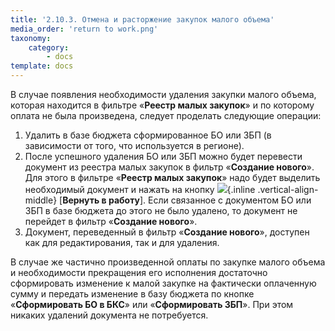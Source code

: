 ```yaml
---
title: '2.10.3. Отмена и расторжение закупок малого объема'
media_order: 'return to work.png'
taxonomy:
    category:
        - docs
template: docs
---
```


В случае появления необходимости удаления закупки малого объема, которая находится в фильтре «**Реестр малых закупок**» и по которому оплата не была произведена, следует проделать следующие операции: 
1.  Удалить в базе бюджета сформированное БО или ЗБП (в зависимости от того, что     используется в регионе). 
2.  После успешного удаления БО или ЗБП можно будет перевести документ из     реестра малых закупок в фильтр «**Создание нового**». Для этого в фильтре     «**Реестр малых закупок**» надо будет выделить необходимый документ и нажать     на кнопку ![](return%20to%20work.png){.inline .vertical-align-middle} [**Вернуть в работу**]. Если связанное с документом БО или ЗБП в базе     бюджета до этого не было удалено, то документ не перейдет в фильтр     «**Создание нового**». 
3.  Документ, переведенный в фильтр «**Создание нового**», доступен как для     редактирования, так и для удаления. 

В случае же частично произведенной оплаты по закупке малого объема и необходимости прекращения его исполнения достаточно сформировать изменение к малой закупке на фактически оплаченную сумму и передать изменение в базу бюджета по кнопке «**Сформировать БО в БКС**» или «**Сформировать ЗБП**». При этом никаких удалений документа не потребуется. 
